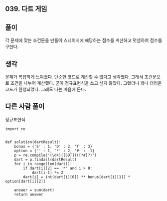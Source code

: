 ## 039. 다트 게임

## 풀이

각 문제에 맞는 조건문을 만들어 스테이지에 해당하는 점수를 계산하고 덧셈하여 점수를 구한다.

## 생각

문제가 복잡하게 느껴졌다.
단순한 코드로 계산할 수 없다고 생각했다.
그래서 조건문으로 조건을 나누어 계산했다.
굳이 정규표현식을 쓰고 싶지 않았다.
그랬더니 꽤나 더러운 코드가 완성되었다.
그래도 나는 마음에 든다.

## 다른 사람 풀이

정규표현식

```
import re


def solution(dartResult):
    bonus = {'S' : 1, 'D' : 2, 'T' : 3}
    option = {'' : 1, '*' : 2, '#' : -1}
    p = re.compile('(\d+)([SDT])([*#]?)')
    dart = p.findall(dartResult)
    for i in range(len(dart)):
        if dart[i][2] == '*' and i > 0:
            dart[i-1] *= 2
        dart[i] = int(dart[i][0]) ** bonus[dart[i][1]] * option[dart[i][2]]

    answer = sum(dart)
    return answer
```